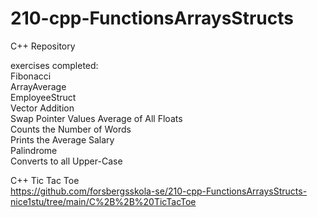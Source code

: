 # 210-cpp-FunctionsArraysStructs
C++ Repository

exercises completed:  
Fibonacci  
ArrayAverage  
EmployeeStruct  
Vector Addition  
Swap Pointer Values
Average of All Floats  
Counts the Number of Words  
Prints the Average Salary  
Palindrome  
Converts to all Upper-Case  
  
C++ Tic Tac Toe  
https://github.com/forsbergsskola-se/210-cpp-FunctionsArraysStructs-nice1stu/tree/main/C%2B%2B%20TicTacToe
